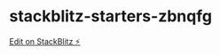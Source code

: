 # stackblitz-starters-zbnqfg

[Edit on StackBlitz ⚡️](https://stackblitz.com/edit/stackblitz-starters-zbnqfg)